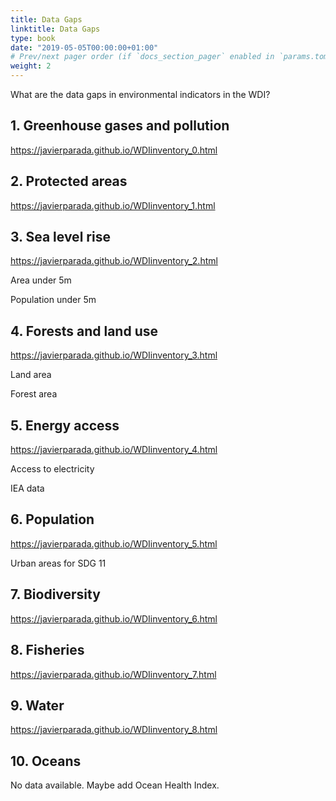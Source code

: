 ```yaml
---
title: Data Gaps
linktitle: Data Gaps
type: book
date: "2019-05-05T00:00:00+01:00"
# Prev/next pager order (if `docs_section_pager` enabled in `params.toml`)
weight: 2
---
```


What are the data gaps in environmental indicators in the WDI?

## 1. Greenhouse gases and pollution

https://javierparada.github.io/WDIinventory_0.html

## 2. Protected areas

https://javierparada.github.io/WDIinventory_1.html

## 3. Sea level rise

https://javierparada.github.io/WDIinventory_2.html

Area under 5m 

Population under 5m

## 4. Forests and land use

https://javierparada.github.io/WDIinventory_3.html

Land area

Forest area

## 5. Energy access

https://javierparada.github.io/WDIinventory_4.html

Access to electricity

IEA data

## 6. Population

https://javierparada.github.io/WDIinventory_5.html

Urban areas for SDG 11

## 7. Biodiversity

https://javierparada.github.io/WDIinventory_6.html

## 8. Fisheries

https://javierparada.github.io/WDIinventory_7.html

## 9. Water

https://javierparada.github.io/WDIinventory_8.html

## 10. Oceans

No data available. Maybe add Ocean Health Index.

